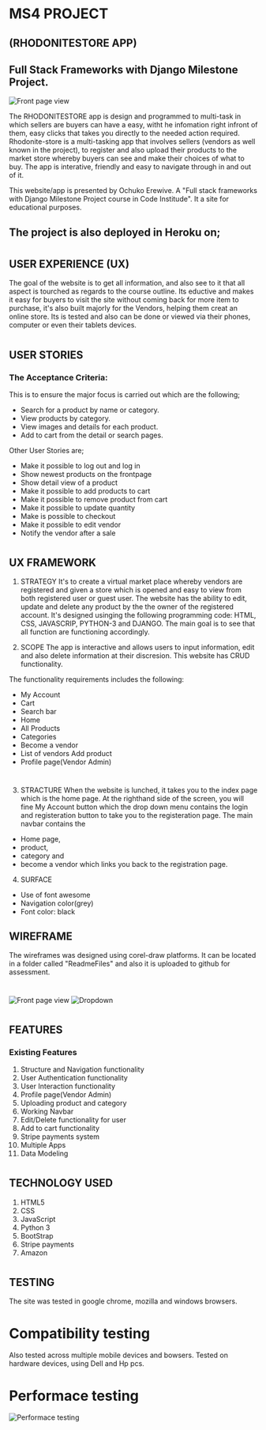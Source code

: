 # MS4 PROJECT
## (RHODONITESTORE APP)

## Full Stack Frameworks with Django Milestone Project.
![Front page view](media/readmeFiles/display1view.jpg)

The RHODONITESTORE app is design and programmed to multi-task in which sellers are buyers can have a easy, witht he infomation right infront of them, easy clicks that takes you directly to the needed action required.
Rhodonite-store is a multi-tasking app that involves sellers (vendors as well known in the project), to register and also upload their products to the market store whereby buyers can see and make their choices of what to buy. The app is interative, friendly and easy to navigate through in and out of it.

This website/app is presented by Ochuko Erewive. A "Full stack frameworks with Django Milestone Project course in Code Institude". It a site for educational purposes.

The project is also deployed in Heroku on;
------------
#

## USER EXPERIENCE (UX)
The goal of the website is to get all information, and also see to it that all aspect is tourched as regards to the course outline. Its eductive and makes it easy for buyers to visit the site without coming back for more item to purchase, it's also built majorly for the Vendors, helping them creat an online store. Its is tested and also can be done or viewed via their phones, computer or even their tablets devices.
#
## USER STORIES

### The Acceptance Criteria: 
This is to ensure the major focus is carried out which are the following;
+ Search for a product by name or category.
+ View products by category.
+ View images and details for each product.
+ Add to cart from the detail or search pages.

Other User Stories are;
+ Make it possible to log out and log in
+ Show newest products on the frontpage
+ Show detail view of a product
+ Make it possible to add products to cart
+ Make it possible to remove product from cart
+ Make it possible to update quantity
+ Make is possible to checkout
+ Make it possible to edit vendor
+ Notify the vendor after a sale
#
## UX FRAMEWORK
1. STRATEGY
It's to create a virtual market place whereby vendors are registered and given a store which is opened and easy to view from both registered user or guest user. The website has the ability to edit, update and delete any product by the the owner of the registered account.
It's designed usinging the following programming code: HTML, CSS, JAVASCRIP, PYTHON-3 and DJANGO. The main goal is to see that all function are functioning  accordingly.

2. SCOPE
The app is interactive and allows users to input information, edit and also delete information at their discresion. This website has CRUD functionality.

The functionality requirements includes the following:
+ My Account
+ Cart
+ Search bar
+ Home
+ All Products
+ Categories
+ Become a vendor
+ List of vendors
Add product
+ Profile page(Vendor Admin)
#
3. STRACTURE
When the website is lunched, it takes you to the index page which is the home page. At the righthand side of the screen, you will fine My Account button which the drop down menu contains the login and registeration button to take you to the registeration page.
The main navbar contains the
+ Home page,
+ product,
+ category and 
+ become a vendor which links you back to the registration page.

4. SURFACE
+ Use of font awesome
+ Navigation color(grey)
+ Font color: black

## WIREFRAME
The wireframes was designed using corel-draw platforms. It can be located in a folder called "ReadmeFiles" and also it is uploaded to github for assessment.
#
![Front page view](media/readmeFiles/INDEX.JPG)
![Dropdown](media/readmeFiles/dropdown-page.JPG)

#
## FEATURES
### Existing Features
1.  Structure and Navigation functionality
2.  User Authentication functionality
3.  User Interaction functionality
4.  Profile page(Vendor Admin)
5.  Uploading product and category
6.  Working Navbar
7.  Edit/Delete functionality for user
8.  Add to cart functionality
9.  Stripe payments system
10. Multiple Apps
11. Data Modeling
#
## TECHNOLOGY USED
1.  HTML5
2.  CSS
3.  JavaScript
4.  Python 3
5.  BootStrap
6.  Stripe payments
7.  Amazon

#
## TESTING
The site was tested in google chrome, mozilla and windows browsers.
# Compatibility testing
Also tested across multiple mobile devices and bowsers.
Tested on hardware devices, using Dell and Hp pcs.

# Performace testing
![Performace testing](static/wireframes/1.JPG)